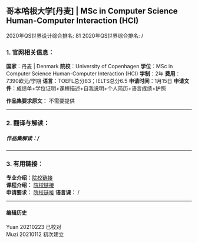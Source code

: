 ## 哥本哈根大学[丹麦] | MSc in Computer Science Human-Computer Interaction (HCI)

2020年QS世界设计综合排名: 81
2020年QS世界综合排名: /  

### 1. 官网相关信息：
**国家**：丹麦 | Denmark
**院校**：University of Copenhagen
**学位**：MSc in Computer Science Human-Computer Interaction (HCI)
**学制**：2年
**费用**：7390欧元/学期
**语言**：TOEFL总分83；IELTS总分6.5
**申请时间**：1月15日
**申请文件**：成绩单+学位证明+课程描述+自我说明+个人简历+语言成绩+护照

**作品集要求原文：** 不需要提供

---

### 2. 翻译与解读：

##### 作品集解读：/

---


### 3. 有用链接：

**专业介绍：**[院校链接](https://studies.ku.dk/masters/computer-science/programme-structure/recommended_studytracks/hci/)  
**课程介绍：** [院校链接](https://studies.ku.dk/masters/computer-science/programme-structure/recommended_studytracks/hci/)  
**申请要求：** [院校链接](https://studies.ku.dk/masters/computer-science/admission-requirements/)
**语言课：** /

---


#### 编辑历史
Yuan 20210223 已校对  
Muzi 20210112 初次建立
